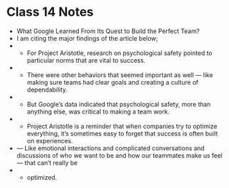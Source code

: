 # Class 14 Notes

* What Google Learned From Its Quest to Build the Perfect Team?
* I am citing the major findings of the article below;
* - For Project Aristotle, research on psychological safety pointed to particular norms that are vital to success. 
* - There were other behaviors that seemed important as well — like making sure teams had clear goals and creating a culture of dependability. 
* - But Google’s data indicated that psychological safety, more than anything else, was critical to making a team work.
* - Project Aristotle is a reminder that when companies try to optimize everything, it’s sometimes easy to forget that success is often built on experiences.
* — Like emotional interactions and complicated conversations and discussions of who we want to be and how our teammates make us feel — that can’t really be 
* - optimized. 

